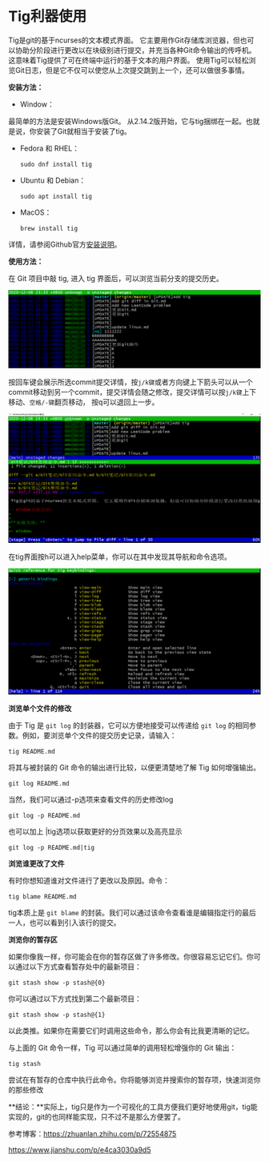 # Tig利器使用

Tig是git的基于ncurses的文本模式界面。 它主要用作Git存储库浏览器，但也可以协助分阶段进行更改以在块级别进行提交，并充当各种Git命令输出的传呼机。这意味着Tig提供了可在终端中运行的基于文本的用户界面。 使用Tig可以轻松浏览Git日志，但是它不仅可以使您从上次提交跳到上一个，还可以做很多事情。



**安装方法：**

- Window：

最简单的方法是安装Windows版Git。 从2.14.2版开始，它与tig捆绑在一起。也就是说，你安装了Git就相当于安装了tig。

- Fedora 和 RHEL： 

  ```shell
  sudo dnf install tig
  ```

- Ubuntu 和 Debian： 

  ```shell
  sudo apt install tig
  ```

- MacOS： 

  ```shell
  brew install tig
  ```

详情，请参阅Github官方[安装说明](https://github.com/jonas/tig/blob/master/INSTALL.adoc)。



**使用方法：**

在 Git 项目中敲 tig, 进入 tig 界面后，可以浏览当前分支的提交历史。

![](images/1.png)



按回车键会展示所选commit提交详情，按`j/k键`或者方向键上下箭头可以从一个commit移动到另一个commit，提交详情会随之修改，提交详情可以按`j/k键`上下移动、`空格/-键`翻页移动， 按q可以退回上一步。

![](images/2.jpg)



在tig界面按h可以进入help菜单，你可以在其中发现其导航和命令选项。

![](images/3.jpg)



**浏览单个文件的修改**

由于 Tig 是 `git log` 的封装器，它可以方便地接受可以传递给 `git log` 的相同参数。例如，要浏览单个文件的提交历史记录，请输入：

```text
tig README.md
```

将其与被封装的 Git 命令的输出进行比较，以便更清楚地了解 Tig 如何增强输出。

```text
git log README.md
```

当然，我们可以通过-p选项来查看文件的历史修改log

```text
git log -p README.md
```

也可以加上 |tig选项以获取更好的分页效果以及高亮显示

```shell
git log -p README.md|tig
```



**浏览谁更改了文件**

有时你想知道谁对文件进行了更改以及原因。命令：

```text
tig blame README.md
```

tig本质上是 `git blame` 的封装。我们可以通过该命令查看谁是编辑指定行的最后一人，也可以看到引入该行的提交。



**浏览你的暂存区**

如果你像我一样，你可能会在你的暂存区做了许多修改。你很容易忘记它们。你可以通过以下方式查看暂存处中的最新项目：

```text
git stash show -p stash@{0}
```

你可以通过以下方式找到第二个最新项目：

```text
git stash show -p stash@{1}
```

以此类推。如果你在需要它们时调用这些命令，那么你会有比我更清晰的记忆。

与上面的 Git 命令一样，Tig 可以通过简单的调用轻松增强你的 Git 输出：

```text
tig stash
```

尝试在有暂存的仓库中执行此命令。你将能够浏览并搜索你的暂存项，快速浏览你的那些修改



**结论：**实际上，tig只是作为一个可视化的工具方便我们更好地使用git，tig能实现的，git的也同样能实现，只不过不是那么方便罢了。



参考博客：https://zhuanlan.zhihu.com/p/72554875

https://www.jianshu.com/p/e4ca3030a9d5